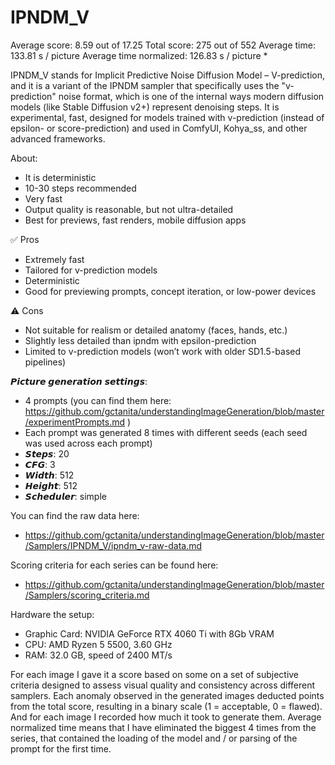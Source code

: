 # IPNDM_V

Average score:	8.59	out of 17.25
Total score:	275	out of 552
Average time: 	133.81	s / picture
Average time normalized:	126.83	s / picture *

IPNDM_V stands for Implicit Predictive Noise Diffusion Model – V-prediction, and it is a variant of the IPNDM sampler that specifically uses the "v-prediction" noise format, which is one of the internal ways modern diffusion models (like Stable Diffusion v2+) represent denoising steps. It is experimental, fast, designed for models trained with v-prediction (instead of epsilon- or score-prediction) and used in ComfyUI, Kohya_ss, and other advanced frameworks.


About:
- It is deterministic
- 10-30 steps recommended
- Very fast
- Output quality is reasonable, but not ultra-detailed
- Best for previews, fast renders, mobile diffusion apps


✅ Pros
- Extremely fast
- Tailored for v-prediction models
- Deterministic
- Good for previewing prompts, concept iteration, or low-power devices

⚠️ Cons
- Not suitable for realism or detailed anatomy (faces, hands, etc.)
- Slightly less detailed than ipndm with epsilon-prediction
- Limited to v-prediction models (won’t work with older SD1.5-based pipelines)


𝙋𝙞𝙘𝙩𝙪𝙧𝙚 𝙜𝙚𝙣𝙚𝙧𝙖𝙩𝙞𝙤𝙣 𝙨𝙚𝙩𝙩𝙞𝙣𝙜𝙨:
- 4 prompts (you can find them here: https://github.com/gctanita/understandingImageGeneration/blob/master/experimentPrompts.md )
- Each prompt was generated 8 times with different seeds (each seed was used across each prompt)
- 𝙎𝙩𝙚𝙥𝙨: 20
- 𝘾𝙁𝙂: 3
- 𝙒𝙞𝙙𝙩𝙝: 512
- 𝙃𝙚𝙞𝙜𝙝𝙩: 512
- 𝙎𝙘𝙝𝙚𝙙𝙪𝙡𝙚𝙧: simple


You can find the raw data here: 
- https://github.com/gctanita/understandingImageGeneration/blob/master/Samplers/IPNDM_V/ipndm_v-raw-data.md


Scoring criteria for each series can be found here:
- https://github.com/gctanita/understandingImageGeneration/blob/master/Samplers/scoring_criteria.md


Hardware the setup:
- Graphic Card: NVIDIA GeForce RTX 4060 Ti with 8Gb VRAM 
- CPU: AMD Ryzen 5 5500, 3.60 GHz
- RAM: 32.0 GB, speed of 2400 MT/s 


For each image I gave it a score based on some on a set of subjective criteria designed to assess visual quality and consistency across different samplers. Each anomaly observed in the generated images deducted points from the total score, resulting in a binary scale (1 = acceptable, 0 = flawed). And for each image I recorded how much it took to generate them. Average normalized time means that I have eliminated the biggest 4 times from the series, that contained the loading of the model and / or parsing of the prompt for the first time. 